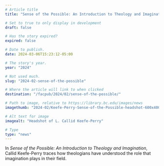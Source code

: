 ```yaml
---
# Article title
title: "Sense of the Possible: An Introduction to Theology and Imagination"

# Set to true to only display in development
draft: false

# Has the story expired?
expired: false

# Date to publish. 
date: 2024-03-06T15:23:12-05:00

# The story's year.
year: "2024"

# Not used much.
slug: "2024-02-sense-of-the-possible"

# Where the article will link to when clicked
destination: "/facpub/2024/02/sense-of-the-possible/"

# Path to image, relative to https://library.bc.edu/images/news
imagethumb: "2024-02/Keefe-Perry-Sense-of-the-Possible-headshot-600x400.jpg"

# Alt text for image
imagealt: "Headshot of L. Callid Keefe-Perry"

# Type
type: "news"
---
```


In <em>Sense of the Possible: An Introduction to Theology and Imagination</em>, Callid Keefe-Perry traces how theologians have understood the role that imagination plays in their field.
